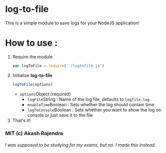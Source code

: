 # log-to-file
This is a simple module to save logs for your NodeJS application!

# How to use :
1. Require the module
    ```js
    var logToFile = require('./logtofile.js')
    ```
2. Initialize **log-to-file**
    ```js
    logToFile(options)
    ```
    - `options`Object (required)
        - `logFile`String : Name of the log file, defaults to `logfile.log`
        - `enableTime`Boolean : Sets whether the log should contain time
        - `logToConsole`Boolean : Sets whether you want to show the log on console or just save it to the file
3. That's it!

### MIT (c) Akash Rajendra
###### I was supposed to be studying for my exams, but no. I made this instead.
